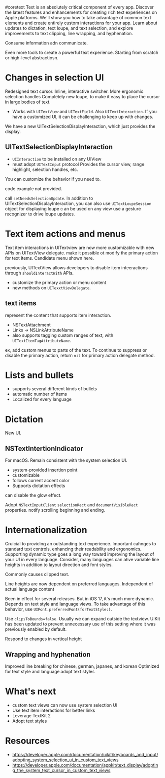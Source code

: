 #coretext
Text is an absolutely critical component of every app. Discover the latest features and enhancements for creating rich text experiences on Apple platforms. We'll show you how to take advantage of common text elements and create entirely custom interactions for your app. Learn about updates to dictation, text loupe, and text selection, and explore improvements to text clipping, line wrapping, and hyphenation.

Consume information adn communicate.

Even more tools to create a powerful text experience.  Starting from scratch or high-level abstractiosn.

# Changes in selection UI
Redesigned text cursor.  Inline, interactive switcher.
More ergonomic selection handles
Completely new loupe, to make it easy to place the cursor in large bodies of text.

* Works with `UITextView` and `UITextField`.  Also `UITextInteraction`.
If you have a customized UI, it can be challenging to keep up with changes.

We have a new UITextSelectionDisplayInteraction, which just provides the display.

## UITextSelectionDisplayInteraction
* `UIInteraction` to be installed on any UIView
* must adopt `UITextInput` protocol
Provides the cursor view, range highlight, selection handles, etc.

You can customize the behavior if you need to.

code example not provided.

call `setNeedsSelectionUpdate`.  In addition to UITextSelectionDisplayInteraction, you can also use `UITextLoupeSession` object for displaying loupe
c an be used on any view
use a gesture recognizer to drive loupe updates.




# Text item actions and menus
Text item interactions in UITextview are now more customizable with new APIs on UITextView delegate.  make it possible ot modify the primary action for text items.  Candidate menu shown here.

previously, UITextView allows developers to disable item inteeractions through `shouldInteractWith` APIs.  

* customize the primary action or menu content
* new methods on `UITexxtViewDelegate`.

## text items
represent the content that supports item interaction.
* NSTextAttachment
* Links -> NSLinkAttributeName
* also supports tagging custom ranges of text, with `UITextItemTagAttributeName`.

ex, add custom menus to parts of the text.  To continue to suppress or disable the primary action, return `nil` for primary action delegate method.


# Lists and bullets
* supports several different kinds of bullets
* automatic number of items
* Localized for every language

# Dictation
New UI.

## NSTextIntertionIndicator
For macOS.  Remain consistent with the system selection UI.
* system-provided insertion point
* customizable
* follows current accent color
* Supports dictation effects

can disable the glow effect.  

Adopt `NSTextInputClient` `selectionRect` and `documentVisibleRect` properties.
notify scrolling beginning and ending.  


# Internationalization

Cruicial to providing an outstanding text experience.  Important cahnges to standard text controls, enhancing their readability and ergonomics. Supporting dynamic type goes a long way toward improving the layout of your UI in every language.  Consider, many languages can ahve variable line heights in addition to layout direction and font styles.

Commonly causes clipped text.  

Line heights are now dependent on preferred languages.
Independent of actual language content

Been in effect for several releases.  But in iOS 17, it's much more dynamic.  Depends on text style and language views.  To take advantage of this behavior, use `UIFont.preferredFont(forTextStyle:)`.  

Use `clipsToBounds=false`.  Usually we can expand outside the textview.  UIKit has been updated to prevent unnecessary use of this setting where it was previously enabled by default.

Respond to changes in vertical height

## Wrapping and hyphenation
Improvedl ine breaking for chinese, german, japanes, and korean
Optimized for text style and language
adopt text styles

# What's next
* custom text views can now use system selection UI
* Use text item interactions for better links
* Leverage TextKit 2
* Adopt text styles




# Resources
* https://developer.apple.com/documentation/uikit/keyboards_and_input/adopting_system_selection_ui_in_custom_text_views
* https://developer.apple.com/documentation/appkit/text_display/adopting_the_system_text_cursor_in_custom_text_views
